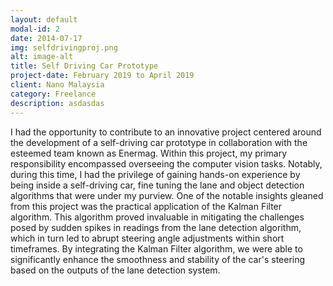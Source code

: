```yaml
---
layout: default
modal-id: 2
date: 2014-07-17
img: selfdrivingproj.png
alt: image-alt
title: Self Driving Car Prototype
project-date: February 2019 to April 2019
client: Nano Malaysia
category: Freelance
description: asdasdas
---
```


I had the opportunity to contribute to an innovative project centered around the development of a self-driving car prototype in collaboration with the esteemed team known as Enermag. Within this project, my primary responsibility encompassed overseeing the computer vision tasks. Notably, during this time, I had the privilege of gaining hands-on experience by being inside a self-driving car, fine tuning the lane and object detection algorithms that were under my purview.
One of the notable insights gleaned from this project was the practical application of the Kalman Filter algorithm. This algorithm proved invaluable in mitigating the challenges posed by sudden spikes in readings from the lane detection algorithm, which in turn led to abrupt steering angle adjustments within short timeframes. By integrating the Kalman Filter algorithm, we were able to significantly enhance the smoothness and stability of the car's steering based on the outputs of the lane detection system.